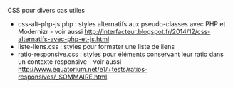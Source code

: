 CSS pour divers cas utiles


* css-alt-php-js.php : styles alternatifs aux pseudo-classes avec PHP et Modernizr  - voir aussi http://interfacteur.blogspot.fr/2014/12/css-alternatifs-avec-php-et-js.html
* liste-liens.css : styles pour formater une liste de liens
* ratio-responsive.css : styles pour éléments conservant leur ratio dans un contexte responsive - voir aussi http://www.equatorium.net/e1/+tests/ratios-responsives/_SOMMAIRE.html




